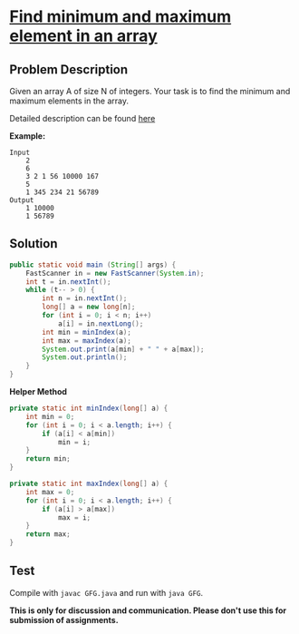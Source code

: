 # [Find minimum and maximum element in an array][title]

## Problem Description

Given an array A of size N of integers. Your task is to find the minimum and maximum elements in the array.

Detailed description can be found [here][title]

**Example:**

```
Input
	2
    6
    3 2 1 56 10000 167
    5
    1 345 234 21 56789
Output
	1 10000
    1 56789
```

## Solution

```java
public static void main (String[] args) {
    FastScanner in = new FastScanner(System.in);
    int t = in.nextInt();
    while (t-- > 0) {
        int n = in.nextInt();
        long[] a = new long[n];
        for (int i = 0; i < n; i++) 
            a[i] = in.nextLong();
        int min = minIndex(a);
        int max = maxIndex(a);
        System.out.print(a[min] + " " + a[max]);
        System.out.println();
    }
}
```

**Helper Method**

```java
private static int minIndex(long[] a) {
    int min = 0;
    for (int i = 0; i < a.length; i++) {
        if (a[i] < a[min])
            min = i;
    }
    return min;
}

private static int maxIndex(long[] a) {
    int max = 0;
    for (int i = 0; i < a.length; i++) {
        if (a[i] > a[max])
            max = i;
    }
    return max;
}
```


## Test

Compile with `javac GFG.java` and run with `java GFG`.


**This is only for discussion and communication. Please don't use this for submission of assignments.**

[title]: https://practice.geeksforgeeks.org/problems/find-minimum-and-maximum-element-in-an-array/0/